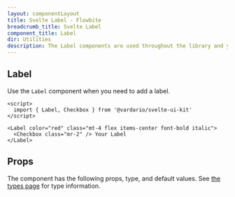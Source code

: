 ```yaml
---
layout: componentLayout
title: Svelte Label - Flowbite
breadcrumb_title: Svelte Label
component_title: Label
dir: Utilities
description: The Label components are used throughout the library and you can use it for your app as well
---
```


<script>
  import { TableProp, TableDefaultRow, GitHubSourceList } from '../../utils';
  import { A } from '$lib';
  import { props as items } from '../../props/Label.json';

  let divClass = 'w-full relative overflow-x-auto shadow-md sm:rounded-lg py-4';
  let theadClass = 'text-xs text-gray-700 uppercase bg-gray-50 dark:bg-gray-700 dark:text-white';
</script>



## Label

Use the `Label` component when you need to add a label.

```svelte example
<script>
  import { Label, Checkbox } from '@vardario/svelte-ui-kit'
</script>

<Label color="red" class="mt-4 flex items-center font-bold italic">
  <Checkbox class="mr-2" /> Your Label
</Label>
```

## Props

The component has the following props, type, and default values. 
See <A class="hover:underline" href="/docs/pages/typescript">the types page</A>
for type information.

<TableProp>
  <TableDefaultRow {items} rowState="hover" />
</TableProp>
